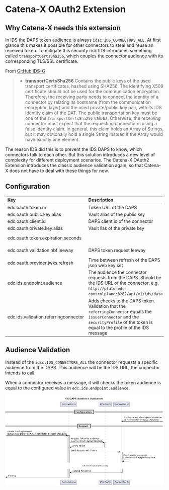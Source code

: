 # Catena-X OAuth2 Extension

## Why Catena-X needs this extension

In IDS the DAPS token audience is always `idsc:IDS_CONNECTORS_ALL`. At first glance this makes it possible for other connectors to steal and reuse an received token. To mitigate this security risk IDS introduces something called `transportCertsSha256`, which couples the connector audience with its corresponding TLS/SSL certificate.

From [GitHub IDS-G](https://github.com/International-Data-Spaces-Association/IDS-G/tree/main/Components/IdentityProvider/DAPS)

> - **transportCertsSha256** Contains the public keys of the used transport certificates, hashed using SHA256. The identifying X509 certificate should not be used for the communication encryption. Therefore, the receiving party needs to connect the identity of a connector by relating its hostname (from the communication encryption layer) and the used private/public key pair, with its IDS identity claim of the DAT. The public transportation key must be one of the `transportCertsSha256` values. Otherwise, the receiving connector must expect that the requesting connector is using a false identity claim. In general, this claim holds an Array of Strings, but it may optionally hold a single String instead if the Array would have exactly one element.

The reason IDS did this is to prevent the IDS DAPS to know, which connectors talk to each other. But this solution introduces a new level of complexity for different deployment scenarios. The Catena-X OAuth2 Extension introduces the classic audience validation again, so that Catena-X does not have to deal with these things for now.

## Configuration

| Key | Description | Mandatory | Default |
|:----|:----|----|----|
| edc.oauth.token.url | Token URL of the DAPS | X | |
| edc.oauth.public.key.alias | Vault alias of the public key | X | |
| edc.oauth.client.id | DAPS client id of the connector | X | |
| edc.oauth.private.key.alias | Vault lias of the private key | X | |
| edc.oauth.token.expiration.seconds | | | 5 minutes |
| edc.oauth.validation.nbf.leeway | DAPS token request leeway | | 10 seconds |
| edc.oauth.provider.jwks.refresh | Time between refresh of the DAPS json web key set | | 5 minutes |
| edc.ids.endpoint.audience | The audience the connector requests from the DAPS. Should be the IDS URL of the connector, e.g. `http://plato-edc-controlplane:8282/api/v1/ids/data` | X | |
| edc.ids.validation.referringconnector | Adds checks to the DAPS token. Validation that the `referringConnector` equals the `issuerConnector` and the `securityProfile` of the token is equal to the profile of the IDS message | | false |

## Audience Validation

Instead of the `idsc:IDS_CONNECTORS_ALL` the connector requests a specific audience from the DAPS. This audience will be the IDS URL, the connector intends to call.

When a connector receives a message, it will checks the token audience is equal to the configured value in `edc.ids.endpoint.audience`.

![sequence diagram](./diagrams/sequence.png)